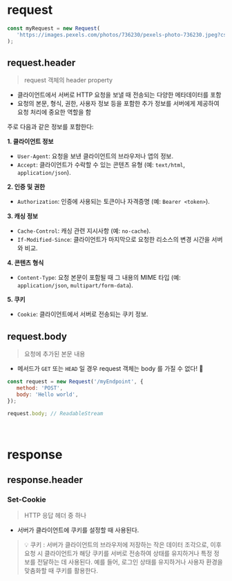 # request

```js
const myRequest = new Request(
   'https://images.pexels.com/photos/736230/pexels-photo-736230.jpeg?cs=srgb&dl=pexels-jonaskakaroto-736230.jpg&fm=jpg',
);
```

## request.header

> request 객체의 header property

-  클라이언트에서 서버로 HTTP 요청을 보낼 때 전송되는 다양한 메타데이터를 포함
-  요청의 본문, 형식, 권한, 사용자 정보 등을 포함한 추가 정보를 서버에게 제공하여 요청 처리에 중요한 역할을 함

주로 다음과 같은 정보를 포함한다:

**1. 클라이언트 정보**

-  `User-Agent`: 요청을 보낸 클라이언트의 브라우저나 앱의 정보.
-  `Accept`: 클라이언트가 수락할 수 있는 콘텐츠 유형 (예: `text/html`, `application/json`).

**2. 인증 및 권한**

-  `Authorization`: 인증에 사용되는 토큰이나 자격증명 (예: `Bearer <token>`).

**3. 캐싱 정보**

-  `Cache-Control`: 캐싱 관련 지시사항 (예: `no-cache`).
-  `If-Modified-Since`: 클라이언트가 마지막으로 요청한 리소스의 변경 시간을 서버와 비교.

**4. 콘텐츠 형식**

-  `Content-Type`: 요청 본문이 포함될 때 그 내용의 MIME 타입 (예: `application/json`, `multipart/form-data`).

**5. 쿠키**

-  `Cookie`: 클라이언트에서 서버로 전송되는 쿠키 정보.

## request.body

> 요청에 추가된 본문 내용

-  메서드가 `GET` 또는 `HEAD` 일 경우 request 객체는 body 를 가질 수 없다! 🌟

```js
const request = new Request('/myEndpoint', {
   method: 'POST',
   body: 'Hello world',
});

request.body; // ReadableStream
```

<br />

# response

## response.header

### Set-Cookie

> HTTP 응답 헤더 중 하나

-  서버가 클라이언트에 쿠키를 설정할 때
   사용된다.

> 💡 쿠키 : 서버가 클라이언트의 브라우저에 저장하는 작은 데이터 조각으로, 이후 요청 시 클라이언트가 해당 쿠키를 서버로 전송하여 상태를 유지하거나 특정 정보를 전달하는 데 사용된다. 예를 들어, 로그인 상태를 유지하거나 사용자 환경을 맞춤화할 때 쿠키를 활용한다.
